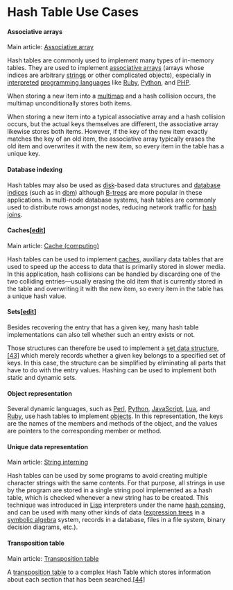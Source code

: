 # Hash Table Use Cases

#### Associative arrays

Main article: [Associative array](https://en.wikipedia.org/wiki/Associative_array)

Hash tables are commonly used to implement many types of in-memory tables. They are used to implement [associative arrays](https://en.wikipedia.org/wiki/Associative_array) \(arrays whose indices are arbitrary [strings](https://en.wikipedia.org/wiki/String_%28computing%29) or other complicated objects\), especially in [interpreted](https://en.wikipedia.org/wiki/Interpreter_%28computing%29) [programming languages](https://en.wikipedia.org/wiki/Programming_language) like [Ruby](https://en.wikipedia.org/wiki/Ruby_%28programming_language%29), [Python](https://en.wikipedia.org/wiki/Python_%28programming_language%29), and [PHP](https://en.wikipedia.org/wiki/PHP).

When storing a new item into a [multimap](https://en.wikipedia.org/wiki/Multimap) and a hash collision occurs, the multimap unconditionally stores both items.

When storing a new item into a typical associative array and a hash collision occurs, but the actual keys themselves are different, the associative array likewise stores both items. However, if the key of the new item exactly matches the key of an old item, the associative array typically erases the old item and overwrites it with the new item, so every item in the table has a unique key.

#### Database indexing

Hash tables may also be used as [disk](https://en.wikipedia.org/wiki/Disk_drive)-based data structures and [database indices](https://en.wikipedia.org/wiki/Index_%28database%29) \(such as in [dbm](https://en.wikipedia.org/wiki/DBM_%28computing%29)\) although [B-trees](https://en.wikipedia.org/wiki/B-tree) are more popular in these applications. In multi-node database systems, hash tables are commonly used to distribute rows amongst nodes, reducing network traffic for [hash joins](https://en.wikipedia.org/wiki/Hash_join).

#### Caches\[[edit](https://en.wikipedia.org/w/index.php?title=Hash_table&action=edit&section=32)\]

Main article: [Cache \(computing\)](https://en.wikipedia.org/wiki/Cache_%28computing%29)

Hash tables can be used to implement [caches](https://en.wikipedia.org/wiki/Cache_%28computing%29), auxiliary data tables that are used to speed up the access to data that is primarily stored in slower media. In this application, hash collisions can be handled by discarding one of the two colliding entries—usually erasing the old item that is currently stored in the table and overwriting it with the new item, so every item in the table has a unique hash value.

#### Sets\[[edit](https://en.wikipedia.org/w/index.php?title=Hash_table&action=edit&section=33)\]

Besides recovering the entry that has a given key, many hash table implementations can also tell whether such an entry exists or not.

Those structures can therefore be used to implement a [set data structure](https://en.wikipedia.org/wiki/Set_data_structure),[\[43\]](https://en.wikipedia.org/wiki/Hash_table#cite_note-43) which merely records whether a given key belongs to a specified set of keys. In this case, the structure can be simplified by eliminating all parts that have to do with the entry values. Hashing can be used to implement both static and dynamic sets.

#### Object representation

Several dynamic languages, such as [Perl](https://en.wikipedia.org/wiki/Perl), [Python](https://en.wikipedia.org/wiki/Python_%28programming_language%29), [JavaScript](https://en.wikipedia.org/wiki/JavaScript), [Lua](https://en.wikipedia.org/wiki/Lua_%28programming_language%29), and [Ruby](https://en.wikipedia.org/wiki/Ruby_%28programming_language%29), use hash tables to implement [objects](https://en.wikipedia.org/wiki/Object_%28computer_science%29). In this representation, the keys are the names of the members and methods of the object, and the values are pointers to the corresponding member or method.

#### Unique data representation

Main article: [String interning](https://en.wikipedia.org/wiki/String_interning)

Hash tables can be used by some programs to avoid creating multiple character strings with the same contents. For that purpose, all strings in use by the program are stored in a single string pool implemented as a hash table, which is checked whenever a new string has to be created. This technique was introduced in [Lisp](https://en.wikipedia.org/wiki/Lisp_%28programming_language%29) interpreters under the name [hash consing](https://en.wikipedia.org/wiki/Hash_consing), and can be used with many other kinds of data \([expression trees](https://en.wikipedia.org/wiki/Expression_tree) in a [symbolic algebra](https://en.wikipedia.org/wiki/Computer_algebra_system) system, records in a database, files in a file system, binary decision diagrams, etc.\).

#### Transposition table

Main article: [Transposition table](https://en.wikipedia.org/wiki/Transposition_table)

A [transposition table](https://en.wikipedia.org/wiki/Transposition_table) to a complex Hash Table which stores information about each section that has been searched.[\[44\]](https://en.wikipedia.org/wiki/Hash_table#cite_note-44)

